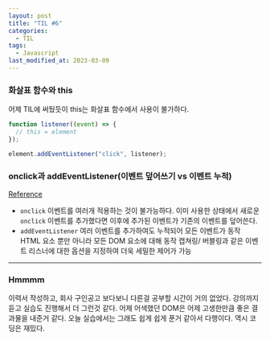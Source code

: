 ```yaml
---
layout: post
title: "TIL #6"
categories:
  - TIL
tags:
  - Javascript
last_modified_at: 2023-03-09
---
```



### 화살표 함수와 this
어제 TIL에 써뒀듯이 this는 화살표 함수에서 사용이 불가하다.
```js
function listener((event) => {
  // this = element
});

element.addEventListener("click", listener);
```

### onclick과 addEventListener(이벤트 덮어쓰기 vs 이벤트 누적)
[Reference](https://beforb.tistory.com/37?category=1106228)

- `onclick`
	이벤트를 여러개 적용하는 것이 불가능하다.
    이미 사용한 상태에서 새로운 `onclick` 이벤트를 추가했다면 이후에 추가된 이벤트가 기존의 이벤트를 덮어쓴다.
- `addEventListener`
	여러 이벤트를 추가하여도 누적되어 모든 이벤트가 동작
    HTML 요소 뿐만 아니라 모든 DOM 요소에 대해 동작
    캡쳐링/ 버블링과 같은 이벤트 리스너에 대한 옵션을 지정하여 더욱 세밀한 제어가 가능

---

### Hmmmm
이력서 작성하고, 회사 구인공고 보다보니 다른걸 공부할 시간이 거의 없었다. 강의까지 듣고 실습도 진행해서 더 그런것 같다. 어제 어색했던 DOM은 어제 고생한만큼 좋은 결과물을 내준거 같다. 오늘 실습에서는 그래도 쉽게 쉽게 푼거 같아서 다행이다. 역시 코딩은 재밌다.
